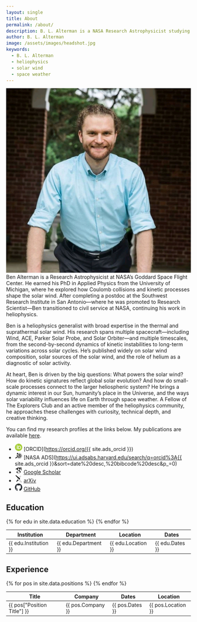```yaml
---
layout: single
title: About
permalink: /about/
description: B. L. Alterman is a NASA Research Astrophysicist studying the solar wind, space weather, and humanity’s place in the heliosphere using data from Wind, ACE, Parker Solar Probe, and Solar Orbiter.
author: B. L. Alterman
image: /assets/images/headshot.jpg
keywords:
  - B. L. Alterman
  - heliophysics
  - solar wind
  - space weather
---
```


<p>
  <img src="/assets/images/headshot.jpg" alt="Ben Alterman headshot" class="about-headshot" />
  Ben Alterman is a Research Astrophysicist at NASA’s Goddard Space Flight Center. He earned his PhD in Applied Physics from the University of Michigan, where he explored how Coulomb collisions and kinetic processes shape the solar wind. After completing a postdoc at the Southwest Research Institute in San Antonio—where he was promoted to Research Scientist—Ben transitioned to civil service at NASA, continuing his work in heliophysics.
</p>

Ben is a heliophysics generalist with broad expertise in the thermal and suprathermal solar wind. His research spans multiple spacecraft—including Wind, ACE, Parker Solar Probe, and Solar Orbiter—and multiple timescales, from the second-by-second dynamics of kinetic instabilities to long-term variations across solar cycles. He’s published widely on solar wind composition, solar sources of the solar wind, and the role of helium as a diagnostic of solar activity.

At heart, Ben is driven by the big questions: What powers the solar wind? How do kinetic signatures reflect global solar evolution? And how do small-scale processes connect to the larger heliospheric system? He brings a dynamic interest in our Sun, humanity’s place in the Universe, and the ways solar variability influences life on Earth through space weather. A Fellow of The Explorers Club and an active member of the heliophysics community, he approaches these challenges with curiosity, technical depth, and creative thinking.

You can find my research profiles at the links below. My publications are available [here](/publications/).

- <img src="/assets/images/orcid/ORCID-iD_icon_24x24.png" alt="ORCID logo" width="20" height="20"> [ORCID](https://orcid.org/{{ site.ads_orcid }})
- <img src="/assets/images/ads/ads.svg" alt="NASA ADS logo" width="20" height="20"> [NASA ADS](https://ui.adsabs.harvard.edu/search/q=orcid%3A{{ site.ads_orcid }}&sort=date%20desc,%20bibcode%20desc&p_=0)
- <img src="/assets/images/google-scholar/google-scholar.svg" alt="Google Scholar logo" width="20" height="20"> [Google Scholar](https://scholar.google.com/citations?user=yF0j6J8AAAAJ)
- <img src="/assets/images/arxiv/arxiv.svg" alt="arXiv logo" width="20" height="20"> [arXiv](https://arxiv.org/a/alterman_b_1)
- <img src="/assets/images/github/github-mark.svg" alt="GitHub logo" width="20" height="20"> [GitHub](https://github.com/blalterman)

<section class="about-columns">
  <div class="about-right">
    <h2>Education</h2>
    <table class="education-table">
      <thead>
        <tr>
          <th>Institution</th>
          <th>Department</th>
          <th>Location</th>
          <th>Dates</th>
        </tr>
      </thead>
      <tbody>
        {% for edu in site.data.education %}
        <tr>
          <td>{{ edu.Institution }}</td>
          <td>{{ edu.Department }}</td>
          <td>{{ edu.Location }}</td>
          <td>{{ edu.Dates }}</td>
        </tr>
        {% endfor %}
      </tbody>
    </table>
  <h2>Experience</h2>
  <table class="positions-table">
  <thead>
    <tr>
      <th>Title</th>
      <th>Company</th>
      <th>Dates</th>
      <th>Location</th>
    </tr>
  </thead>
  <tbody>
    {% for pos in site.data.positions %}
    <tr>
      <td>{{ pos["Position Title"] }}</td>
      <td>{{ pos.Company }}</td>
      <td>{{ pos.Dates }}</td>
      <td>{{ pos.Location }}</td>
    </tr>
    {% endfor %}
</tbody>
</table>
</div>
</section>
